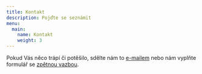 ```yaml
---
title: Kontakt
description: Pojďte se seznámit
menu:
  main:
    name: Kontakt
    weight: 3
---
```


Pokud Vás něco trápí či potěšilo, sdělte nám to [e-mailem](mailto:pohles@rudickamladez.cz) nebo nám vyplňte formulář se [zpětnou vazbou](/feedback).
